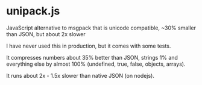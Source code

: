 unipack.js
==========

JavaScript alternative to msgpack that is unicode compatible, ~30% smaller than JSON, but about 2x slower

I have never used this in production, but it comes with some tests.

It compresses numbers about 35% better than JSON, strings 1% and everything
else by almost 100% (undefined, true, false, objects, arrays).

It runs about 2x - 1.5x slower than native JSON (on nodejs).
